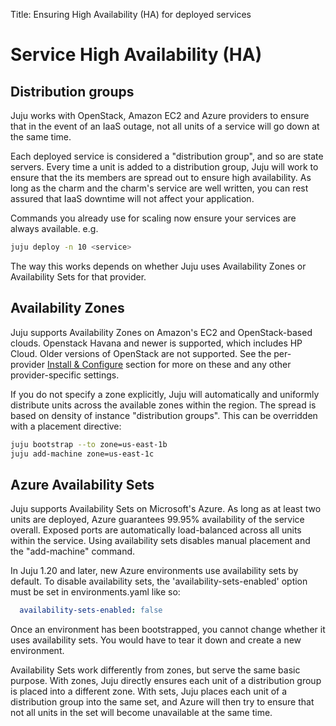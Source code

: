 Title: Ensuring High Availability (HA) for deployed services  


# Service High Availability (HA)


## Distribution groups
Juju works with OpenStack, Amazon EC2 and Azure providers to ensure that in
the event of an IaaS outage, not all units of a service will go down at the
same time.

Each deployed service is considered a "distribution group", and so are state
servers.  Every time a unit is added to a distribution group, Juju will work to
ensure that the its members are spread out to ensure high availability.  As
long as the charm and the charm's service are well written, you can rest
assured that IaaS downtime will not affect your application.

Commands you already use for scaling now ensure your services are always
available. e.g.

```bash
juju deploy -n 10 <service>
```

The way this works depends on whether Juju uses Availability Zones or
Availability Sets for that provider.


## Availability Zones

Juju supports Availability Zones on Amazon's EC2 and OpenStack-based clouds.
Openstack Havana and newer is supported, which includes HP Cloud. Older
versions of OpenStack are not supported. See the per-provider [Install &
Configure](./getting-started.html) section for more on these and any other
provider-specific settings.

If you do not specify a zone explicitly, Juju will automatically and uniformly
distribute units across the available zones within the region. The spread is
based on density of instance "distribution groups". This can be overridden
with a placement directive:

```bash
juju bootstrap --to zone=us-east-1b
juju add-machine zone=us-east-1c
```


## Azure Availability Sets

Juju supports Availability Sets on Microsoft's Azure.  As long as at least two
units are deployed, Azure guarantees 99.95% availability of the service
overall.  Exposed ports are automatically load-balanced across all units within
the service.  Using availability sets disables manual placement and the
"add-machine" command.

In Juju 1.20 and later, new Azure environments use availability sets by
default. To disable availability sets, the 'availability-sets-enabled' option
must be set in environments.yaml like so:

```yaml
  availability-sets-enabled: false
```

Once an environment has been bootstrapped, you cannot change whether it uses
availability sets.  You would have to tear it down and create a new
environment.

Availability Sets work differently from zones, but serve the same basic
purpose.  With zones, Juju directly ensures each unit of a distribution group
is placed into a different zone.  With sets, Juju places each unit of a
distribution group into the same set, and Azure will then try to ensure that
not all units in the set will become unavailable at the same time.
